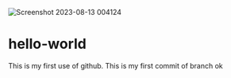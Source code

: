 ![Screenshot 2023-08-13 004124](https://github.com/EinoAlba/hello-world/assets/143513116/440ac202-794d-47ea-8ab3-c300dfb7b099)
# hello-world
This is my first use of github.
This is my first commit of branch
ok
